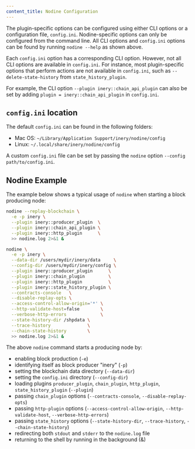 ```yaml
---
content_title: Nodine Configuration
---
```


The plugin-specific options can be configured using either CLI options or a configuration file, `config.ini`. Nodine-specific options can only be configured from the command line. All CLI options and `config.ini` options can be found by running `nodine --help` as shown above.

Each `config.ini` option has a corresponding CLI option. However, not all CLI options are available in `config.ini`. For instance, most plugin-specific options that perform actions are not available in `config.ini`, such as `--delete-state-history` from `state_history_plugin`.

For example, the CLI option `--plugin inery::chain_api_plugin` can also be set by adding `plugin = inery::chain_api_plugin` in `config.ini`.

## `config.ini` location

The default `config.ini` can be found in the following folders:
- Mac OS: `~/Library/Application Support/inery/nodine/config`
- Linux: `~/.local/share/inery/nodine/config`

A custom `config.ini` file can be set by passing the `nodine` option `--config path/to/config.ini`.

## Nodine Example

The example below shows a typical usage of `nodine` when starting a block producing node:

```sh
nodine --replay-blockchain \
  -e -p inery \
  --plugin inery::producer_plugin  \
  --plugin inery::chain_api_plugin \
  --plugin inery::http_plugin      \
  >> nodine.log 2>&1 &
```

```sh
nodine \
  -e -p inery \
  --data-dir /users/mydir/inery/data     \
  --config-dir /users/mydir/inery/config \
  --plugin inery::producer_plugin      \
  --plugin inery::chain_plugin         \
  --plugin inery::http_plugin          \
  --plugin inery::state_history_plugin \
  --contracts-console   \
  --disable-replay-opts \
  --access-control-allow-origin='*' \
  --http-validate-host=false        \
  --verbose-http-errors             \
  --state-history-dir /shpdata \
  --trace-history              \
  --chain-state-history        \
  >> nodine.log 2>&1 &
```

The above `nodine` command starts a producing node by:

* enabling block production (`-e`)
* identifying itself as block producer "inery" (`-p`)
* setting the blockchain data directory (`--data-dir`)
* setting the `config.ini` directory (`--config-dir`)
* loading plugins `producer_plugin`, `chain_plugin`, `http_plugin`, `state_history_plugin` (`--plugin`)
* passing `chain_plugin` options (`--contracts-console`, `--disable-replay-opts`)
* passing `http-plugin` options (`--access-control-allow-origin`, `--http-validate-host`, `--verbose-http-errors`)
* passing `state_history` options (`--state-history-dir`, `--trace-history`, `--chain-state-history`)
* redirecting both `stdout` and `stderr` to the `nodine.log` file
* returning to the shell by running in the background (&)
